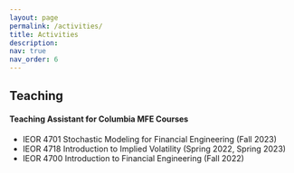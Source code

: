 ```yaml
---
layout: page
permalink: /activities/
title: Activities
description:
nav: true
nav_order: 6
---
```


## Teaching
#### Teaching Assistant for Columbia MFE Courses
- IEOR 4701 Stochastic Modeling for Financial Engineering (Fall 2023)
- IEOR 4718 Introduction to Implied Volatility (Spring 2022, Spring 2023)
- IEOR 4700 Introduction to Financial Engineering (Fall 2022)

